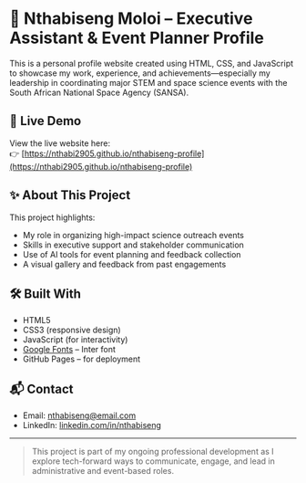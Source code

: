 # 🌟 Nthabiseng Moloi – Executive Assistant & Event Planner Profile

This is a personal profile website created using HTML, CSS, and JavaScript to showcase my work, experience, and achievements—especially my leadership in coordinating major STEM and space science events with the South African National Space Agency (SANSA).

## 🔗 Live Demo
View the live website here:  
👉 [https://nthabi2905.github.io/nthabiseng-profile](https://nthabi2905.github.io/nthabiseng-profile)

## ✨ About This Project
This project highlights:
- My role in organizing high-impact science outreach events
- Skills in executive support and stakeholder communication
- Use of AI tools for event planning and feedback collection
- A visual gallery and feedback from past engagements

## 🛠️ Built With
- HTML5
- CSS3 (responsive design)
- JavaScript (for interactivity)
- [Google Fonts](https://fonts.google.com/) – Inter font
- GitHub Pages – for deployment


## 📬 Contact
- Email: nthabiseng@email.com
- LinkedIn: [linkedin.com/in/nthabiseng](https://linkedin.com/in/nthabisengmoloi)

---

> This project is part of my ongoing professional development as I explore tech-forward ways to communicate, engage, and lead in administrative and event-based roles.

